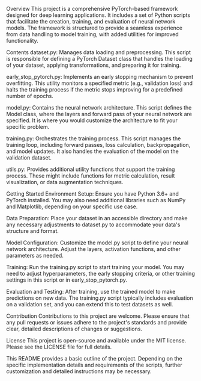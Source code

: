 Overview
This project is a comprehensive PyTorch-based framework designed for deep learning applications. It includes a set of Python scripts that facilitate the creation, training, and evaluation of neural network models. The framework is structured to provide a seamless experience from data handling to model training, with added utilities for improved functionality.

Contents
dataset.py: Manages data loading and preprocessing. This script is responsible for defining a PyTorch Dataset class that handles the loading of your dataset, applying transformations, and preparing it for training.

early_stop_pytorch.py: Implements an early stopping mechanism to prevent overfitting. This utility monitors a specified metric (e.g., validation loss) and halts the training process if the metric stops improving for a predefined number of epochs.

model.py: Contains the neural network architecture. This script defines the Model class, where the layers and forward pass of your neural network are specified. It is where you would customize the architecture to fit your specific problem.

training.py: Orchestrates the training process. This script manages the training loop, including forward passes, loss calculation, backpropagation, and model updates. It also handles the evaluation of the model on the validation dataset.

utils.py: Provides additional utility functions that support the training process. These might include functions for metric calculation, result visualization, or data augmentation techniques.

Getting Started
Environment Setup: Ensure you have Python 3.6+ and PyTorch installed. You may also need additional libraries such as NumPy and Matplotlib, depending on your specific use case.

Data Preparation: Place your dataset in an accessible directory and make any necessary adjustments to dataset.py to accommodate your data's structure and format.

Model Configuration: Customize the model.py script to define your neural network architecture. Adjust the layers, activation functions, and other parameters as needed.

Training: Run the training.py script to start training your model. You may need to adjust hyperparameters, the early stopping criteria, or other training settings in this script or in early_stop_pytorch.py.

Evaluation and Testing: After training, use the trained model to make predictions on new data. The training.py script typically includes evaluation on a validation set, and you can extend this to test datasets as well.

Contribution
Contributions to this project are welcome. Please ensure that any pull requests or issues adhere to the project's standards and provide clear, detailed descriptions of changes or suggestions.

License
This project is open-source and available under the MIT license. Please see the LICENSE file for full details.

This README provides a basic outline of the project. Depending on the specific implementation details and requirements of the scripts, further customization and detailed instructions may be necessary.
